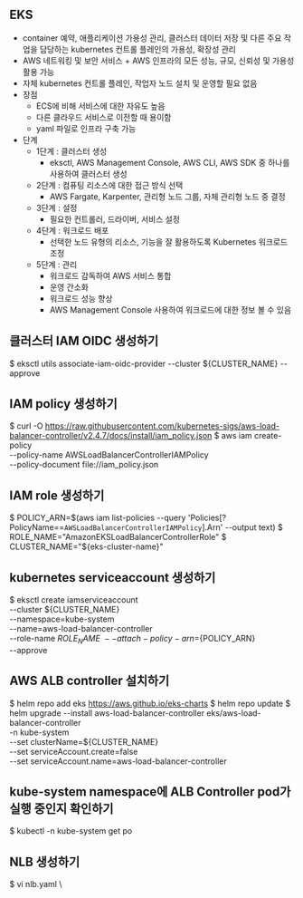 ## EKS
- container 예약, 애플리케이션 가용성 관리, 클러스터 데이터 저장 및 다른 주요 작업을 담당하는 kubernetes 컨트롤 플레인의 가용성, 확장성 관리
- AWS 네트워킹 및 보안 서비스 + AWS 인프라의 모든 성능, 규모, 신뢰성 및 가용성 활용 가능
- 자체 kubernetes 컨트롤 플레인, 작업자 노드 설치 및 운영할 필요 없음
- 장점
  - ECS에 비해 서비스에 대한 자유도 높음
  - 다른 클라우드 서비스로 이전할 때 용이함
  - yaml 파일로 인프라 구축 가능
- 단계
  - 1단계 : 클러스터 생성
    - eksctl, AWS Management Console, AWS CLI, AWS SDK 중 하나를 사용하여 클러스터 생성
  - 2단계 : 컴퓨팅 리소스에 대한 접근 방식 선택
    - AWS Fargate, Karpenter, 관리형 노드 그룹, 자체 관리형 노드 중 결정
  - 3단계 : 설정
    - 필요한 컨트롤러, 드라이버, 서비스 설정
  - 4단계 : 워크로드 배포
    - 선택한 노드 유형의 리소스, 기능을 잘 활용하도록 Kubernetes 워크로드 조정
  - 5단계 : 관리
    - 워크로드 감독하여 AWS 서비스 통합
    - 운영 간소화
    - 워크로드 성능 향상
    - AWS Management Console 사용하여 워크로드에 대한 정보 볼 수 있음

## 클러스터 IAM OIDC 생성하기
$ eksctl utils associate-iam-oidc-provider --cluster ${CLUSTER_NAME} --approve

## IAM policy 생성하기
$ curl -O https://raw.githubusercontent.com/kubernetes-sigs/aws-load-balancer-controller/v2.4.7/docs/install/iam_policy.json
$ aws iam create-policy \
--policy-name AWSLoadBalancerControllerIAMPolicy \
--policy-document file://iam_policy.json

## IAM role 생성하기
$ POLICY_ARN=$(aws iam list-policies --query 'Policies[?PolicyName==`AWSLoadBalancerControllerIAMPolicy`].Arn' --output text)
$ ROLE_NAME="AmazonEKSLoadBalancerControllerRole"
$ CLUSTER_NAME="${eks-cluster-name}"

## kubernetes serviceaccount 생성하기
$ eksctl create iamserviceaccount \
--cluster ${CLUSTER_NAME} \
--namespace=kube-system \
--name=aws-load-balancer-controller \
--role-name ${ROLE_NAME} \
--attach-policy-arn=${POLICY_ARN} \
--approve

## AWS ALB controller 설치하기
$ helm repo add eks https://aws.github.io/eks-charts
$ helm repo update
$ helm upgrade --install aws-load-balancer-controller eks/aws-load-balancer-controller \
-n kube-system \
--set clusterName=${CLUSTER_NAME} \
--set serviceAccount.create=false \
--set serviceAccount.name=aws-load-balancer-controller

## kube-system namespace에 ALB Controller pod가 실행 중인지 확인하기
$ kubectl -n kube-system get po

## NLB 생성하기
$ vi nlb.yaml \













